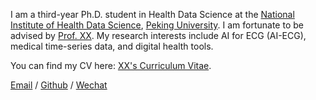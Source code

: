 I am a third-year Ph.D. student in Health Data Science at the [National Institute of Health Data Science](https://www.nihds.pku.edu.cn/), [Peking University](https://www.pku.edu.cn/). I am fortunate to be advised by [Prof. XX](). My research interests include AI for ECG (AI-ECG), medical time-series data, and digital health tools.

You can find my CV here: [XX's Curriculum Vitae](../assets/Curriculum_Vitae.pdf).

[Email](mailto:xxx@stu.pku.edu.cn) / [Github](https://github.com/xxx) / [Wechat](../images/wechat.jpg) 
